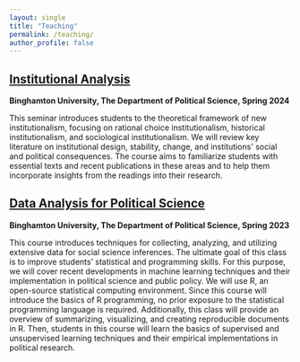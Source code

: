 ```yaml
---
layout: single
title: "Teaching"
permalink: /teaching/
author_profile: false
---
```


## <a href="/pages/institutional_analysis_syllabus.pdf" target="_blank">Institutional Analysis</a>
**Binghamton University, The Department of Political Science, Spring 2024**

This seminar introduces students to the theoretical framework of new institutionalism, focusing on rational choice institutionalism, historical institutionalism, and sociological institutionalism. We will review key literature on institutional design, stability, change, and institutions' social and political consequences. The course aims to familiarize students with essential texts and recent publications in these areas and to help them incorporate insights from the readings into their research.  

## <a href="/pages/data_analysis_syllabus.pdf" target="_blank">Data Analysis for Political Science</a>
**Binghamton University, The Department of Political Science, Spring 2023**

This course introduces techniques for collecting, analyzing, and utilizing extensive data for social science inferences. The ultimate goal of this class is to improve students’ statistical and programming skills. For this purpose, we will cover recent developments in machine learning techniques and their implementation in political science and public policy. 
We will use R, an open-source statistical computing environment. Since this course will introduce the basics of R programming, no prior exposure to the statistical programming language is required. Additionally, this class will provide an overview of summarizing, visualizing, and creating reproducible documents in R. Then, students in this course will learn the basics of supervised and unsupervised learning techniques and their empirical implementations in political research.
